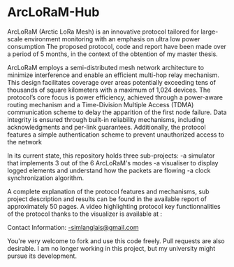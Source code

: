 # ArcLoRaM-Hub
ArcLoRaM (Arctic LoRa Mesh) is an innovative protocol tailored for large-scale environment monitoring with an emphasis on ultra low power consumption
The proposed protocol, code and report have been made over a period of 5 months, in the context of the obtention of my master thesis.


ArcLoRaM employs a semi-distributed mesh network architecture to minimize interference and enable an efficient multi-hop relay mechanism. This design facilitates coverage over areas potentially exceeding tens of thousands of square kilometers with a maximum of 1,024 devices. The protocol’s core focus is power efficiency, achieved through a power-aware routing mechanism and a Time-Division Multiple Access (TDMA) communication scheme to delay the apparition of the first node failure. Data integrity is ensured through built-in reliability mechanisms, including acknowledgments and per-link guarantees. Additionally, the protocol features a simple authentication scheme to prevent unauthorized access to the network

In its current state, this repository holds three sub-projects: 
-a simulator that implements 3 out of the 6 ArcLoRaM's modes
-a visualiser to display logged elements and understand how the packets are flowing
-a clock synchronization algorithm.

A complete explanation of the protocol features and mechanisms, sub project description and results can be found in the available report of approximately 50 pages.
A video highlighting protocol key functionnalities of the protocol thanks to the visualizer is available at :



Contact Information:
-simlanglais@gmail.com

You're very welcome to fork and use this code freely. Pull requests are also desirable. I am no longer working in this project, but my university might pursue its development.
